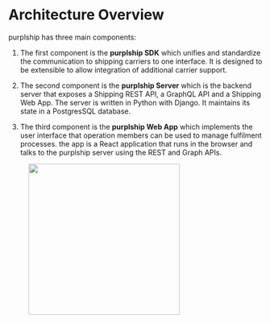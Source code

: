# Architecture Overview

purplship has three main components:

1. The first component is the **purplship SDK** which unifies and standardize
   the communication to shipping carriers to one interface. It is designed
   to be extensible to allow integration of additional carrier support.

2. The second component is the **purplship Server** which is the backend server
   that exposes a Shipping REST API, a GraphQL API and a Shipping Web App. 
   The server is written in Python with Django. It maintains its state in a 
   PostgresSQL database.

3. The third component is the **purplship Web App** which implements the user
   interface that operation members can be used to manage fulfilment processes.
   the app is a React application that runs in the browser and talks to the
   purplship server using the REST and Graph APIs.
   
   
<figure>
  <img src="/images/purplship-server-architecture.svg" height="300" />
</figure>
